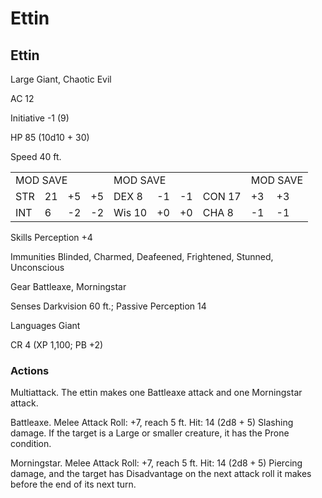 # Ettin

## Ettin

Large Giant, Chaotic Evil

AC 12

Initiative -1 (9)

HP 85 (10d10 + 30)

Speed 40 ft.

<table><tr><td colspan="4">MOD SAVE</td><td colspan="4">MOD SAVE</td><td colspan="3">MOD SAVE</td></tr><tr><td>STR</td><td>21</td><td>+5</td><td>+5</td><td>DEX 8</td><td>-1</td><td>-1</td><td>CON 17</td><td>+3</td><td>+3</td><td></td></tr><tr><td>INT</td><td>6</td><td>-2</td><td>-2</td><td>Wis 10</td><td>+0</td><td>+0</td><td>CHA 8</td><td>-1</td><td>-1</td><td></td></tr></table>

Skills Perception +4

Immunities Blinded, Charmed, Deafeened, Frightened, Stunned, Unconscious

Gear Battleaxe, Morningstar

Senses Darkvision 60 ft.; Passive Perception 14

Languages Giant

CR 4 (XP 1,100; PB +2)

### Actions

Multiattack. The ettin makes one Battleaxe attack and one Morningstar attack.

Battleaxe. Melee Attack Roll: +7, reach 5 ft. Hit: 14 (2d8 + 5) Slashing damage. If the target is a Large or smaller creature, it has the Prone condition.

Morningstar. Melee Attack Roll: +7, reach 5 ft. Hit: 14  $(2\mathrm{d}8 + 5)$  Piercing damage, and the target has Disadvantage on the next attack roll it makes before the end of its next turn.
